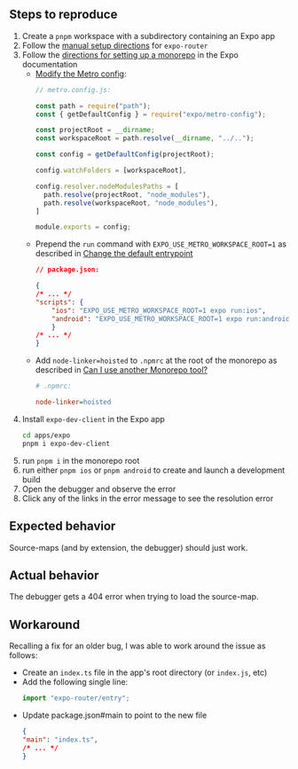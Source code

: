 ## Steps to reproduce

1. Create a `pnpm` workspace with a subdirectory containing an Expo app
2. Follow the [manual setup directions](https://docs.expo.dev/router/installation/#manual-installation) for `expo-router`
3. Follow the [directions for setting up a monorepo](https://docs.expo.dev/guides/monorepos/) in the Expo documentation
    - [Modify the Metro config](https://docs.expo.dev/guides/monorepos/#modify-the-metro-config):
        ```js
        // metro.config.js:

        const path = require("path");
        const { getDefaultConfig } = require("expo/metro-config");

        const projectRoot = __dirname;
        const workspaceRoot = path.resolve(__dirname, "../..");

        const config = getDefaultConfig(projectRoot);

        config.watchFolders = [workspaceRoot],

        config.resolver.nodeModulesPaths = [
          path.resolve(projectRoot, "node_modules"),
          path.resolve(workspaceRoot, "node_modules"),
        ]

        module.exports = config;
        ```
    - Prepend the `run` command with `EXPO_USE_METRO_WORKSPACE_ROOT=1` as described in [Change the default entrypoint](https://docs.expo.dev/guides/monorepos/#change-default-entrypoint)
        ```json
        // package.json:

        {
        /* ... */
        "scripts": {
            "ios": "EXPO_USE_METRO_WORKSPACE_ROOT=1 expo run:ios",
            "android": "EXPO_USE_METRO_WORKSPACE_ROOT=1 expo run:android",
            }
        /* ... */
        }
        ```
    - Add `node-linker=hoisted` to `.npmrc` at the root of the monorepo as described in [Can I use another Monorepo tool?](https://docs.expo.dev/guides/monorepos/#can-i-use-another-monorepo-tool-instead-of-yarn-workspaces)
        ```ini
        # .npmrc:

        node-linker=hoisted
        ```
4. Install `expo-dev-client` in the Expo app
    ```sh
    cd apps/expo
    pnpm i expo-dev-client
    ```
5. run `pnpm i` in the monorepo root
6. run either `pnpm ios` or `pnpm android` to create and launch a development build
7. Open the debugger and observe the error
8. Click any of the links in the error message to see the resolution error

## Expected behavior

Source-maps (and by extension, the debugger) should just work.

## Actual behavior

The debugger gets a 404 error when trying to load the source-map.

## Workaround

Recalling a fix for an older bug, I was able to work around the issue as follows:
 - Create an `index.ts` file in the app's root directory (or `index.js`, etc)
 - Add the following single line:
    ```ts
    import "expo-router/entry";
    ```
 - Update package.json#main to point to the new file
    ```json
    {
    "main": "index.ts",
    /* ... */
    }
    ```
